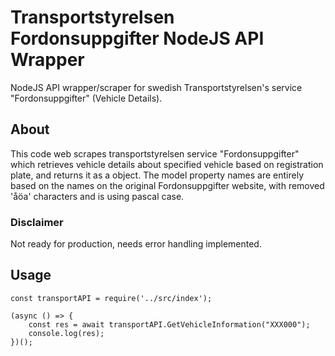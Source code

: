 # Transportstyrelsen Fordonsuppgifter NodeJS API Wrapper
NodeJS API wrapper/scraper for swedish Transportstyrelsen's service "Fordonsuppgifter" (Vehicle Details). 

## About
This code web scrapes transportstyrelsen service "Fordonsuppgifter" which retrieves vehicle details about specified vehicle based on registration plate, and returns it as a object. The model property names are entirely based on the names on the original Fordonsuppgifter website, with removed 'åöa' characters and is using pascal case.

### Disclaimer
Not ready for production, needs error handling implemented.

## Usage
```
const transportAPI = require('../src/index');

(async () => {
    const res = await transportAPI.GetVehicleInformation("XXX000");
    console.log(res);
})();
```
